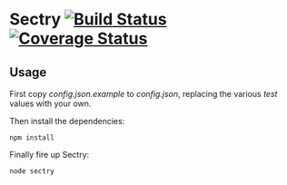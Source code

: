 # Sectry [![Build Status](https://travis-ci.org/earldouglas/sectry.svg?branch=master)](https://travis-ci.org/earldouglas/sectry) [![Coverage Status](https://coveralls.io/repos/earldouglas/sectry/badge.png)](https://coveralls.io/r/earldouglas/sectry)

## Usage

First copy *config.json.example* to *config.json*, replacing the various *test* values with your own.

Then install the dependencies:

```
npm install
```

Finally fire up Sectry:

```
node sectry
```
